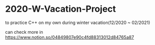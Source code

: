 # 2020-W-Vacation-Project
to practice C++ on my own during winter vacation(12/2020 ~ 02/2021)

can check more in
https://www.notion.so/04849807e90c4fd88313012d84765a87
